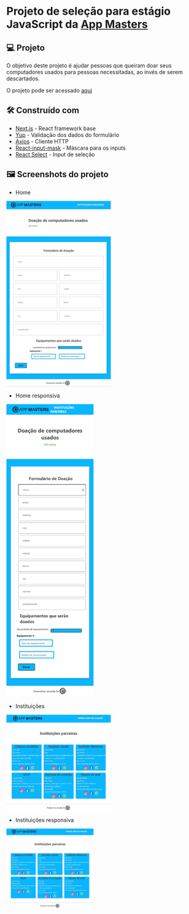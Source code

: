 # Projeto de seleção para estágio JavaScript da [App Masters](https://www.appmasters.io/)

## 💻 Projeto

O objetivo deste projeto é ajudar pessoas que queiram doar seus computadores usados para pessoas necessitadas, ao invés de serem descartados.

O projeto pode ser acessado [aqui](https://estagio-saviorbp.vercel.app)

## 🛠️ Construído com

- [Next.js](https://nextjs.org/) - React framework base
- [Yup](https://github.com/jquense/yup) - Validação dos dados do formulário
- [Axios](https://axios-http.com/) - Cliente HTTP
- [React-input-mask](https://github.com/sanniassin/react-input-mask) - Máscara para os inputs
- [React Select](https://react-select.com/home) - Input de seleção

## 🖼️ Screenshots do projeto

- Home 

<p>
    <img align=top alt="home" title="Home" src=".github\home.jpg" width="54%" />
</p>

- Home responsiva

<p>
    <img alt="home_responsiva" title="Home_responsiva" src=".github\home responsiva.png" width="45%" />
</p>

- Instituições

<p>
    <img align=top alt="instituicoes" title="Instituicoes" src=".github\instituições.jpg"width="54%" />
</p>

- Instituições responsiva

<p>
    <img alt="instituicoes_reponsiva" title="Instituicoes_responsiva" src=".github\instituições.jpg" width="45%"/>
</p>
